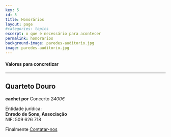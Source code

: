 ```yaml
---
key: 5
id: 5
title: Honorários
layout: page
#categories: topics
excerpt: o que é necessário para acontecer
permalink: honorarios
background-image: paredes-auditorio.jpg
image: paredes-auditorio.jpg
---
```

#### Valores para concretizar

---

## Quarteto Douro

**cachet por** Concerto    *2400€*   	                


Entidade jurídica:  
**Enredo de Sons, Associação**  
NIF: 509 626 718  
  
  
Finalmente [Contatar-nos](/contato)


